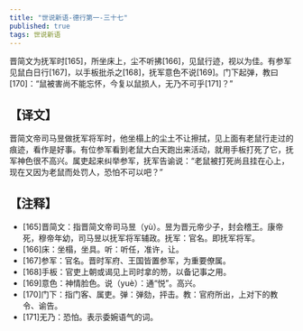 ```yaml
---
title: "世说新语-德行第一-三十七"
published: true
tags: 世说新语
---
```


晋简文为抚军时[165]，所坐床上，尘不听拂[166]，见鼠行迹，视以为佳。有参军见鼠白日行[167]，以手板批杀之[168]，抚军意色不说[169]。门下起弹，教曰[170]：“鼠被害尚不能忘怀，今复以鼠损人，无乃不可乎[171]？”

## 【译文】

晋简文帝司马昱做抚军将军时，他坐榻上的尘土不让擦拭，见上面有老鼠行走过的痕迹，看作是好事。有位参军看到老鼠大白天跑出来活动，就用手板打死了它，抚军神色很不高兴。属吏起来纠举参军，抚军告谕说：“老鼠被打死尚且挂在心上，现在又因为老鼠而处罚人，恐怕不可以吧？”

## 【注释】

- [165]晋简文：指晋简文帝司马昱（yù）。昱为晋元帝少子，封会稽王。康帝死，穆帝年幼，司马昱以抚军将军辅政。抚军：官名。即抚军将军。
- [166]床：坐榻，坐具。听：听任，准许，让。
- [167]参军：官名。晋时军府、王国皆置参军，为重要僚属。
- [168]手板：官吏上朝或谒见上司时拿的笏，以备记事之用。
- [169]意色：神情脸色。说（yuè）：通“悦”。高兴。
- [170]门下：指门客、属吏。弹：弹劾，抨击。教：官府所出，上对下的教令、谕告。
- [171]无乃：恐怕。表示委婉语气的词。